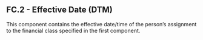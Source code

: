 ## FC.2 - Effective Date (DTM)

This component contains the effective date/time of the person’s assignment to the financial class specified in the first component.
